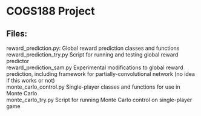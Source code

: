 # COGS188 Project
## Files:
reward_prediction.py: Global reward prediction classes and functions  
reward_prediction_try.py Script for running and testing global reward predictor  
reward_prediction_sam.py Experimental modifications to global reward prediction, including framework for partially-convolutional network (no idea if this works or not)  
monte_carlo_control.py Single-player classes and functions for use in Monte Carlo  
monte_carlo_try.py Script for running Monte Carlo control on single-player game